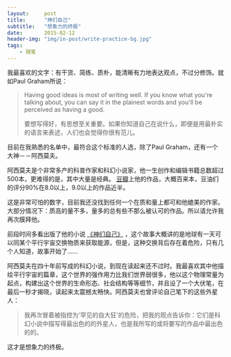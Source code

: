 ```yaml
---
layout:     post
title:      "神们自己"
subtitle:   "想象力的终极"
date:       2015-02-12
header-img: "img/in-post/write-practice-bg.jpg"
tags:
    - 随笔
---
```




我最喜欢的文字：有干货、简练、质朴，能清晰有力地表达观点，不过分修饰。就如Paul Graham所说：

> Having good ideas is most of writing well. If you know what you're talking about, you can say it in the plainest words and you'll be perceived as having a good.
> 
> 要想写得好，有思想至关重要。如果你知道自己在说什么，即便是用最朴实的语言来表述，人们也会觉得你很有范儿。

目前在我熟悉的名单中，最符合这个标准的人选，除了Paul Graham，还有一个大神－－阿西莫夫。

阿西莫夫是个非常多产的科普作家和科幻小说家，他一生创作和编辑书籍总数超过500本，更难得的是，其中大量是经典。 [豆瓣](http://book.douban.com/subject_search?start=0&search_text=%E8%89%BE%E8%90%A8%E5%85%8B%C2%B7%E9%98%BF%E8%A5%BF%E8%8E%AB%E5%A4%AB&cat=1001)上他的作品，大概百来本，豆油们的评分90%在8.0以上，9.0以上的作品近半。

这是非常可怕的数字，目前我还没找到任何一个在质和量上都可和他媲美的作家。大部分情况下：质高的量不多，量多的总有些不那么被认可的作品。所以请允许我再次膜拜他。

前段时间多看出版了他的小说 [《神们自己》](http://www.duokan.com/book/83161) ，这个故事大概讲的是地球有一天可以同某个平行宇宙交换物质来获取能源，但是，这种交换背后存在着危险，只有几个人知道，故事开始了......

阿西莫夫在四十年前写成的科幻小说，到现在读起来还不过时。我最喜欢其中他描绘平行宇宙的篇章，这个世界的强作用力比我们世界弱很多，他以这个物理常量为起点，构建出这个世界的生命形态、社会结构等等细节，并且设了一个大伏笔，在最后一秒才揭晓，读起来太震撼太畅快。阿西莫夫也曾评论自己笔下的这些外星人：

> 我再次冒着被指控为'罕见的自大狂'的危险，把我的观点告诉你：它们是科幻小说中描写得最出色的的外星人，也是我所写的或将要写的作品中最出色的的。

这才是想象力的终极。
